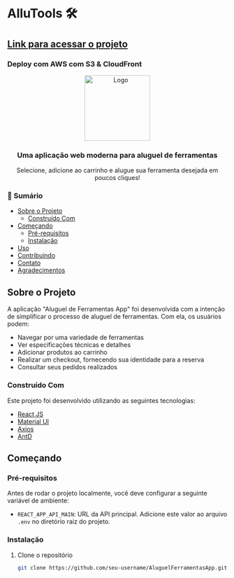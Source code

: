 # AlluTools 🛠
## [Link para acessar o projeto](http://d1srmwp803c68a.cloudfront.net)
### Deploy com AWS com S3 & CloudFront

<div align="center">
  <img src="link-para-seu-logo-aqui.png" alt="Logo" width="150">
  <h3>Uma aplicação web moderna para aluguel de ferramentas</h3>
  <p>Selecione, adicione ao carrinho e alugue sua ferramenta desejada em poucos cliques!</p>
</div>

### 📑 Sumário
- [Sobre o Projeto](#sobre-o-projeto)
  - [Construído Com](#construído-com)
- [Começando](#começando)
  - [Pré-requisitos](#pré-requisitos)
  - [Instalação](#instalação)
- [Uso](#uso)
- [Contribuindo](#contribuindo)
- [Contato](#contato)
- [Agradecimentos](#agradecimentos)

## Sobre o Projeto

A aplicação "Aluguel de Ferramentas App" foi desenvolvida com a intenção de simplificar o processo de aluguel de ferramentas. Com ela, os usuários podem:
- Navegar por uma variedade de ferramentas
- Ver especificações técnicas e detalhes
- Adicionar produtos ao carrinho
- Realizar um checkout, fornecendo sua identidade para a reserva
- Consultar seus pedidos realizados

### Construído Com

Este projeto foi desenvolvido utilizando as seguintes tecnologias:
- [React JS](https://reactjs.org/)
- [Material UI](https://mui.com/)
- [Axios](https://axios-http.com/)
- [AntD](https://ant.design/)

## Começando

### Pré-requisitos

Antes de rodar o projeto localmente, você deve configurar a seguinte variável de ambiente:

- `REACT_APP_API_MAIN`: URL da API principal. Adicione este valor ao arquivo `.env` no diretório raiz do projeto.

### Instalação

1. Clone o repositório
   ```sh
   git clone https://github.com/seu-username/AluguelFerramentasApp.git


